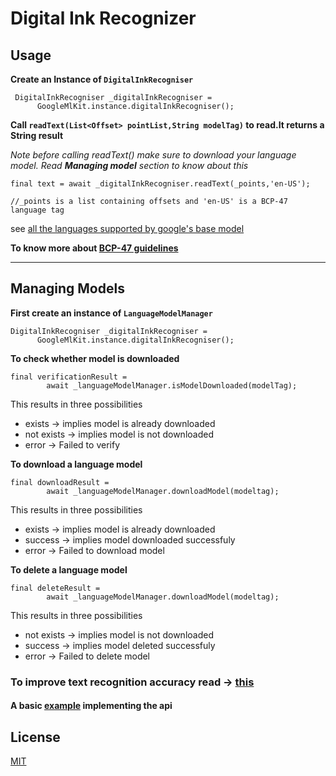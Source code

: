 # Digital Ink Recognizer

## Usage
**Create an Instance of `DigitalInkRecogniser`**
```
 DigitalInkRecogniser _digitalInkRecogniser =
      GoogleMlKit.instance.digitalInkRecogniser();
```
**Call `readText(List<Offset> pointList,String modelTag)` to read.It returns a String result**

*Note before calling readText() make sure to download your language model. Read **Managing model** section to know about this*

```
final text = await _digitalInkRecogniser.readText(_points,'en-US');

//_points is a list containing offsets and 'en-US' is a BCP-47 language tag
```
see [all the languages supported by google's base model](https://developers.google.com/ml-kit/vision/digital-ink-recognition/base-models)

**To know more about [BCP-47 guidelines](https://tools.ietf.org/html/bcp47)**
****
## Managing Models

**First create an instance of `LanguageModelManager`**

```
DigitalInkRecogniser _digitalInkRecogniser =
      GoogleMlKit.instance.digitalInkRecogniser();
```
**To check whether model is downloaded**
```
final verificationResult =
        await _languageModelManager.isModelDownloaded(modelTag);
```
This results in three possibilities
- exists -> implies model is already downloaded
- not exists -> implies model is not downloaded
- error -> Failed to verify

**To download a language model**
```
final downloadResult =
        await _languageModelManager.downloadModel(modeltag);
```
This results in three possibilities
- exists -> implies model is already downloaded
- success -> implies model downloaded successfuly
- error -> Failed to download model

**To delete a language model**
```
final deleteResult =
        await _languageModelManager.downloadModel(modeltag);
```
This results in three possibilities
- not exists -> implies model is not downloaded
- success -> implies model deleted successfuly
- error -> Failed to delete model

### To improve text recognition accuracy read -> [this](https://developers.google.com/ml-kit/vision/digital-ink-recognition/android#tips-to-improve-text-recognition-accuracy)

#### A basic [example](example/lib/DetectorViews/pose_detector_view.dart) implementing the api


## License
[MIT](https://choosealicense.com/licenses/mit/)